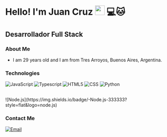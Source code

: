 <h1>Hello! I'm Juan Cruz <img src="https://raw.githubusercontent.com/iampavangandhi/iampavangandhi/master/gifs/Hi.gif" width="30px"> 💻🐱</h1>
<h2>Desarrollador Full Stack </h2>

### About Me
- I am 29 years old and I am from Tres Arroyos, Buenos Aires, Argentina.


### Technologies
  ![JavaScript](https://img.shields.io/badge/-JavaScript-333333?style=flat&logo=javascript)
  ![Typescript](https://img.shields.io/badge/-Typescript-333333?style=flat&logo=typescript)
  ![HTML5](https://img.shields.io/badge/-HTML5-333333?style=flat&logo=HTML5)
  ![CSS](https://img.shields.io/badge/-CSS-333333?style=flat&logo=CSS3&logoColor=1572B6)
  ![Python](https://img.shields.io/badge/-Python-333333?style=flat&logo=Python&logoColor=Python)
 
  <br/>
  ![Node.js](https://img.shields.io/badge/-Node.js-333333?style=flat&logo=node.js)

### Contact Me
<a href="juan.funees@gmail.com"><img alt="Email" src="https://img.shields.io/badge/Gmail-Juan.funees@gmail.com-blue?style=flat-square&logo=gmail"></a>  

